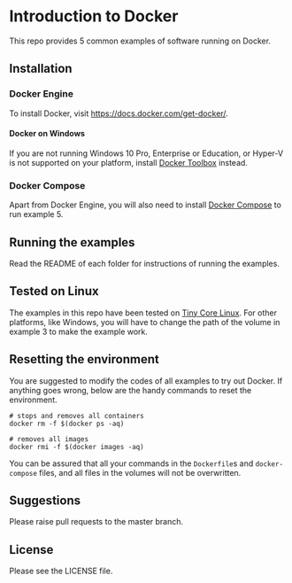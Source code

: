 # Introduction to Docker
This repo provides 5 common examples of software running on Docker.

## Installation
### Docker Engine
To install Docker, visit https://docs.docker.com/get-docker/.
#### Docker on Windows
If you are not running Windows 10 Pro, Enterprise or Education, or Hyper-V is not supported on your platform, install [Docker Toolbox](https://docs.docker.com/toolbox/toolbox_install_windows/) instead.

### Docker Compose
Apart from Docker Engine, you will also need to install [Docker Compose](https://docs.docker.com/compose/install/) to run example 5.

## Running the examples
Read the README of each folder for instructions of running the examples.

## Tested on Linux
The examples in this repo have been tested on [Tiny Core Linux](http://tinycorelinux.net/). For other platforms, like Windows, you will have to change the path of the volume in example 3 to make the example work.

## Resetting the environment
You are suggested to modify the codes of all examples to try out Docker. If anything goes wrong, below are the handy commands to reset the environment.

```
# stops and removes all containers
docker rm -f $(docker ps -aq)

# removes all images
docker rmi -f $(docker images -aq)
```

You can be assured that all your commands in the `Dockerfile`s and `docker-compose` files, and all files in the volumes will not be overwritten.

## Suggestions
Please raise pull requests to the master branch.

## License
Please see the LICENSE file.
